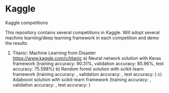 # Kaggle
Kaggle competitions

This repository contains several competitions in Kaggle. Will adopt several machine learning/deep learning framework in each competition and demo the results.

1. Titanic: Machine Learning from Disaster https://www.kaggle.com/c/titanic
a) Neural network solution with Keras framework (training accuracy: 90.31%, validation accuracy: 85.96%, test accuracy: 75.598%)
b) Random forest solution with scikit-learn framework (training accuracy: , validation accuracy: , test accuracy: )
c) Adaboost solution with scikit-learn framework (training accuracy: , validation accuracy: , test accuracy: )
